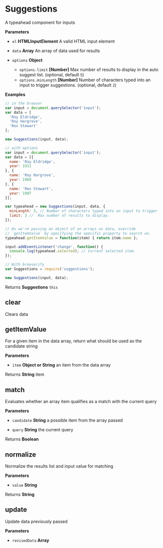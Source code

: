 # Suggestions

A typeahead component for inputs


**Parameters**

-   `el` **HTMLInputElement** A valid HTML input element

-   `data` **Array** An array of data used for results

-   `options` **Object** 
    -   `options.limit` **[Number]** Max number of results to display in the auto suggest list.
         (optional, default `5`)
    -   `options.minLength` **[Number]** Number of characters typed into an input to trigger suggestions.
         (optional, default `2`)


**Examples**

```javascript
// in the browser
var input = document.querySelector('input');
var data = [
  'Roy Eldridge',
  'Roy Hargrove',
  'Rex Stewart'
];

new Suggestions(input, data);

// with options
var input = document.querySelector('input');
var data = [{
  name: 'Roy Eldridge',
  year: 1911
}, {
  name: 'Roy Hargrove',
  year: 1969
}, {
  name: 'Rex Stewart',
  year: 1907
}];

var typeahead = new Suggestions(input, data, {
  minLength: 3, // Number of characters typed into an input to trigger suggestions.
  limit: 3 //  Max number of results to display.
});

// As we're passing an object of an arrays as data, override
// `getItemValue` by specifying the specific property to search on.
typeahead.getItemValue = function(item) { return item.name };

input.addEventListener('change', function() {
  console.log(typeahead.selected); // Current selected item.
});

// With browserify
var Suggestions = require('suggestions');

new Suggestions(input, data);
```



Returns **Suggestions** `this`



## clear

Clears data



## getItemValue

For a given item in the data array, return what should be used as the candidate string


**Parameters**

-   `item` **Object or String** an item from the data array



Returns **String** item




## match

Evaluates whether an array item qualifies as a match with the current query


**Parameters**

-   `candidate` **String** a possible item from the array passed

-   `query` **String** the current query



Returns **Boolean** 




## normalize

Normalize the results list and input value for matching


**Parameters**

-   `value` **String** 



Returns **String** 




## update

Update data previously passed


**Parameters**

-   `revisedData` **Array** 





